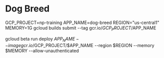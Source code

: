 # Dog Breed




GCP_PROJECT=np-training
APP_NAME=dog-breed
REGION="us-central1"
MEMORY=1G
gcloud builds submit --tag gcr.io/$GCP_PROJECT/$APP_NAME


gcloud beta run deploy $APP_NAME --image gcr.io/$GCP_PROJECT/$APP_NAME --region $REGION --memory $MEMORY --allow-unauthenticated
